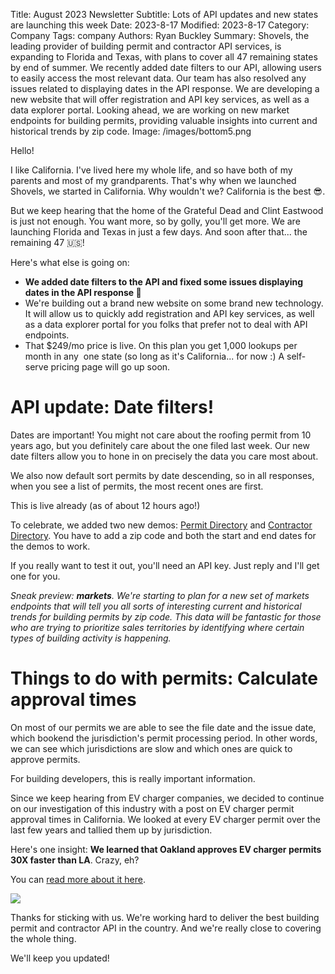 Title: August 2023 Newsletter
Subtitle: Lots of API updates and new states are launching this week
Date: 2023-8-17
Modified: 2023-8-17
Category: Company
Tags: company
Authors: Ryan Buckley
Summary: Shovels, the leading provider of building permit and contractor API services, is expanding to Florida and Texas, with plans to cover all 47 remaining states by end of summer. We recently added date filters to our API, allowing users to easily access the most relevant data. Our team has also resolved any issues related to displaying dates in the API response. We are developing a new website that will offer registration and API key services, as well as a data explorer portal. Looking ahead, we are working on new market endpoints for building permits, providing valuable insights into current and historical trends by zip code. 
Image: /images/bottom5.png


Hello!

I like California. I've lived here my whole life, and so have both of my parents and most of my grandparents. That's why when we launched Shovels, we started in California. Why wouldn't we? California is the best 😎.

But we keep hearing that the home of the Grateful Dead and Clint Eastwood is just not enough. You want more, so by golly, you'll get more. We are launching Florida and Texas in just a few days. And soon after that... the remaining 47 🇺🇸!

Here's what else is going on:

*   **We added date filters to the API and fixed some issues displaying dates in the API response 🎉**
*   We're building out a brand new website on some brand new technology. It will allow us to quickly add registration and API key services, as well as a data explorer portal for you folks that prefer not to deal with API endpoints. 
*   That $249/mo price is live. On this plan you get 1,000 lookups per month in any  one state (so long as it's California... for now :) A self-serve pricing page will go up soon.

API update: Date filters!
=========================

Dates are important! You might not care about the roofing permit from 10 years ago, but you definitely care about the one filed last week. Our new date filters allow you to hone in on precisely the data you care most about.

We also now default sort permits by date descending, so in all responses, when you see a list of permits, the most recent ones are first.

This is live already (as of about 12 hours ago!)

To celebrate, we added two new demos: [Permit Directory](https://shovels.retool.com/embedded/public/9ab4b347-6227-4ee3-8648-b1e0dc632e1b) and [Contractor Directory](https://shovels.retool.com/embedded/public/e440a465-a280-44be-aa81-5388b8ac20ff). You have to add a zip code and both the start and end dates for the demos to work.

If you really want to test it out, you'll need an API key. Just reply and I'll get one for you. 

_Sneak preview: **markets**. We're starting to plan for a new set of markets endpoints that will tell you all sorts of interesting current and historical trends for building permits by zip code. This data will be fantastic for those who are trying to prioritize sales territories by identifying where certain types of building activity is happening._ 

Things to do with permits: Calculate approval times
===================================================

On most of our permits we are able to see the file date and the issue date, which bookend the jurisdiction's permit processing period. In other words, we can see which jurisdictions are slow and which ones are quick to approve permits.

For building developers, this is really important information. 

Since we keep hearing from EV charger companies, we decided to continue on our investigation of this industry with a post on EV charger permit approval times in California. We looked at every EV charger permit over the last few years and tallied them up by jurisdiction. 

Here's one insight: **We learned that Oakland approves EV charger permits 30X faster than LA**. Crazy, eh?

You can [read more about it here]({filename}ev-permit-approvals.md). 

[![]({static}/images/bottom5.png)]({filename}ev-permit-approvals.md)

Thanks for sticking with us. We're working hard to deliver the best building permit and contractor API in the country. And we're really close to covering the whole thing. 

We'll keep you updated!